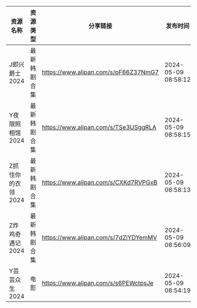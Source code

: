 | 资源名称        | 资源类型   | 分享链接                                 | 发布时间                |
| ----------- | ------ | ------------------------------------ | ------------------- |
| J即兴爵士2024   | 最新韩剧合集 | https://www.alipan.com/s/pF66Z37NmG7 | 2024-05-09 08:58:12 |
| Y夜限照相馆2024  | 最新韩剧合集 | https://www.alipan.com/s/TSe3USggRLA | 2024-05-09 08:58:15 |
| Z抓住你的衣领2024 | 最新韩剧合集 | https://www.alipan.com/s/CXKd7RVPGxB | 2024-05-09 08:58:13 |
| Z炸鸡奇遇记2024  | 最新韩剧合集 | https://www.alipan.com/s/7dZjYDYemMV | 2024-05-09 08:56:09 |
| Y芸芸众生2024   | 电影     | https://www.alipan.com/s/s6PEWctpsJe | 2024-05-09 08:54:19 |
